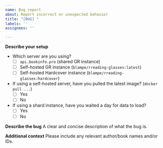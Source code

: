 ```yaml
---
name: Bug report
about: Report incorrect or unexpected behavior
title: "[BUG] "
labels: ''
assignees: ''

---
```


**Describe your setup**
  * Which server are you using?
    - [ ] `api.bookinfo.pro` (shared GR instance)
    - [ ] Self-hosted GR instance (`blampe/rreading-glasses:latest`)
    - [ ] Self-hosted Hardcover instance (`blampe/rreading-glasses:hardcover`)

  * If using a self-hosted server, have you pulled the latest image? (`docker pull ...`)
    - [ ] Yes
    - [ ] No

  * If using a shard instance, have you waited a day for data to load?
    - [ ] Yes
    - [ ] No

**Describe the bug**
A clear and concise description of what the bug is.

**Additional context**
Please include any relevant author/book names and/or IDs.
